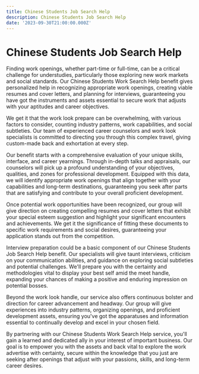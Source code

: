 ```yaml
---
title: Chinese Students Job Search Help
description: Chinese Students Job Search Help
date: '2023-09-30T21:00:00.000Z'
---
```

# Chinese Students Job Search Help

Finding work openings, whether part-time or full-time, can be a critical challenge for understudies, particularly those exploring new work markets and social standards. Our Chinese Students Work Search Help benefit gives personalized help in recognizing appropriate work openings, creating viable resumes and cover letters, and planning for interviews, guaranteeing you have got the instruments and assets essential to secure work that adjusts with your aptitudes and career objectives.

We get it that the work look prepare can be overwhelming, with various factors to consider, counting industry patterns, work capabilities, and social subtleties. Our team of experienced career counselors and work look specialists is committed to directing you through this complex travel, giving custom-made back and exhortation at every step.

Our benefit starts with a comprehensive evaluation of your unique skills, interface, and career yearnings. Through in-depth talks and appraisals, our counselors will pick up a profound understanding of your objectives, qualities, and zones for professional development. Equipped with this data, we will identify appropriate work openings that align together with your capabilities and long-term destinations, guaranteeing you seek after parts that are satisfying and contribute to your overall proficient development.

Once potential work opportunities have been recognized, our group will give direction on creating compelling resumes and cover letters that exhibit your special esteem suggestion and highlight your significant encounters and achievements. We get it the significance of fitting these documents to specific work requirements and social desires, guaranteeing your application stands out from the competition.

Interview preparation could be a basic component of our Chinese Students Job Search Help benefit. Our specialists will give taunt interviews, criticism on your communication abilities, and guidance on exploring social subtleties and potential challenges. We'll prepare you with the certainty and methodologies vital to display your best self amid the meet handle, expanding your chances of making a positive and enduring impression on potential bosses.

Beyond the work look handle, our service also offers continuous bolster and direction for career advancement and headway. Our group will give experiences into industry patterns, organizing openings, and proficient development assets, ensuring you've got the apparatuses and information essential to continually develop and excel in your chosen field.

By partnering with our Chinese Students Work Search Help service, you'll gain a learned and dedicated ally in your interest of important business. Our goal is to empower you with the assets and back vital to explore the work advertise with certainty, secure within the knowledge that you just are seeking after openings that adjust with your passions, skills, and long-term career desires.
